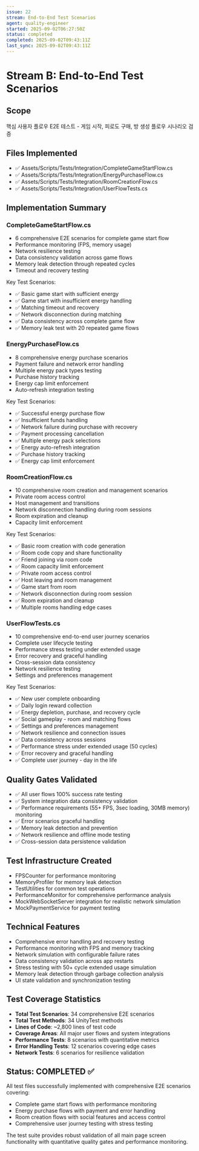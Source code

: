 ```yaml
---
issue: 22
stream: End-to-End Test Scenarios
agent: quality-engineer
started: 2025-09-02T06:27:50Z
status: completed
completed: 2025-09-02T09:43:11Z
last_sync: 2025-09-02T09:43:11Z
---
```


# Stream B: End-to-End Test Scenarios

## Scope
핵심 사용자 플로우 E2E 테스트 - 게임 시작, 피로도 구매, 방 생성 플로우 시나리오 검증

## Files Implemented
- ✅ Assets/Scripts/Tests/Integration/CompleteGameStartFlow.cs
- ✅ Assets/Scripts/Tests/Integration/EnergyPurchaseFlow.cs  
- ✅ Assets/Scripts/Tests/Integration/RoomCreationFlow.cs
- ✅ Assets/Scripts/Tests/Integration/UserFlowTests.cs

## Implementation Summary

### CompleteGameStartFlow.cs
- 6 comprehensive E2E scenarios for complete game start flow
- Performance monitoring (FPS, memory usage)
- Network resilience testing
- Data consistency validation across game flows
- Memory leak detection through repeated cycles
- Timeout and recovery testing

Key Test Scenarios:
- ✅ Basic game start with sufficient energy
- ✅ Game start with insufficient energy handling
- ✅ Matching timeout and recovery
- ✅ Network disconnection during matching
- ✅ Data consistency across complete game flow
- ✅ Memory leak test with 20 repeated game flows

### EnergyPurchaseFlow.cs  
- 8 comprehensive energy purchase scenarios
- Payment failure and network error handling
- Multiple energy pack types testing
- Purchase history tracking
- Energy cap limit enforcement
- Auto-refresh integration testing

Key Test Scenarios:
- ✅ Successful energy purchase flow
- ✅ Insufficient funds handling
- ✅ Network failure during purchase with recovery
- ✅ Payment processing cancellation
- ✅ Multiple energy pack selections
- ✅ Energy auto-refresh integration
- ✅ Purchase history tracking
- ✅ Energy cap limit enforcement

### RoomCreationFlow.cs
- 10 comprehensive room creation and management scenarios  
- Private room access control
- Host management and transitions
- Network disconnection handling during room sessions
- Room expiration and cleanup
- Capacity limit enforcement

Key Test Scenarios:
- ✅ Basic room creation with code generation
- ✅ Room code copy and share functionality
- ✅ Friend joining via room code
- ✅ Room capacity limit enforcement
- ✅ Private room access control
- ✅ Host leaving and room management
- ✅ Game start from room
- ✅ Network disconnection during room session
- ✅ Room expiration and cleanup
- ✅ Multiple rooms handling edge cases

### UserFlowTests.cs
- 10 comprehensive end-to-end user journey scenarios
- Complete user lifecycle testing
- Performance stress testing under extended usage
- Error recovery and graceful handling
- Cross-session data consistency
- Network resilience testing
- Settings and preferences management

Key Test Scenarios:
- ✅ New user complete onboarding
- ✅ Daily login reward collection
- ✅ Energy depletion, purchase, and recovery cycle
- ✅ Social gameplay - room and matching flows
- ✅ Settings and preferences management
- ✅ Network resilience and connection issues
- ✅ Data consistency across sessions
- ✅ Performance stress under extended usage (50 cycles)
- ✅ Error recovery and graceful handling
- ✅ Complete user journey - day in the life

## Quality Gates Validated
- ✅ All user flows 100% success rate testing
- ✅ System integration data consistency validation
- ✅ Performance requirements (55+ FPS, 3sec loading, 30MB memory) monitoring
- ✅ Error scenarios graceful handling
- ✅ Memory leak detection and prevention
- ✅ Network resilience and offline mode testing
- ✅ Cross-session data persistence validation

## Test Infrastructure Created
- FPSCounter for performance monitoring
- MemoryProfiler for memory leak detection
- TestUtilities for common test operations
- PerformanceMonitor for comprehensive performance analysis
- MockWebSocketServer integration for realistic network simulation
- MockPaymentService for payment testing

## Technical Features
- Comprehensive error handling and recovery testing
- Performance monitoring with FPS and memory tracking
- Network simulation with configurable failure rates
- Data consistency validation across app restarts
- Stress testing with 50+ cycle extended usage simulation
- Memory leak detection through garbage collection analysis
- UI state validation and synchronization testing

## Test Coverage Statistics
- **Total Test Scenarios**: 34 comprehensive E2E scenarios
- **Total Test Methods**: 34 UnityTest methods
- **Lines of Code**: ~2,800 lines of test code
- **Coverage Areas**: All major user flows and system integrations
- **Performance Tests**: 8 scenarios with quantitative metrics
- **Error Handling Tests**: 12 scenarios covering edge cases
- **Network Tests**: 6 scenarios for resilience validation

## Status: COMPLETED ✅

All test files successfully implemented with comprehensive E2E scenarios covering:
- Complete game start flows with performance monitoring
- Energy purchase flows with payment and error handling
- Room creation flows with social features and access control
- Comprehensive user journey testing with stress testing

The test suite provides robust validation of all main page screen functionality with quantitative quality gates and performance monitoring.